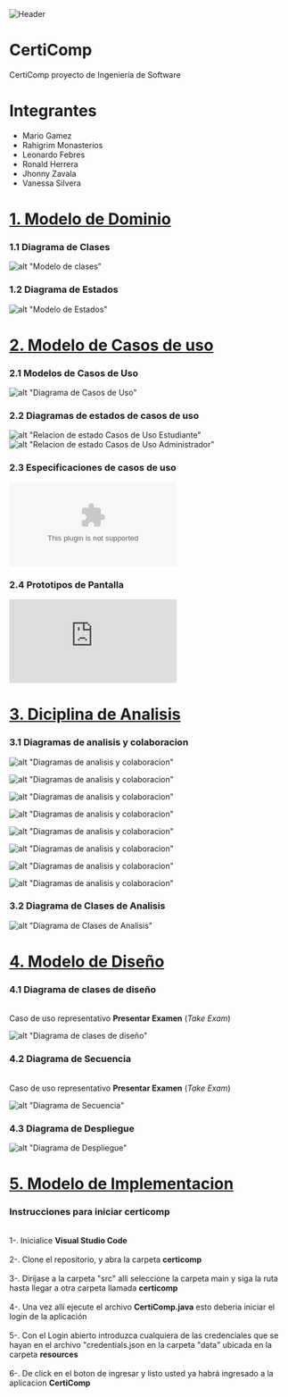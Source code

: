 <img alt="Header" src="assets/certiComp-header.jpg">

# CertiComp

CertiComp proyecto de Ingeniería de Software

# Integrantes

- Mario Gamez
- Rahigrim Monasterios
- Leonardo Febres
- Ronald Herrera
- Jhonny Zavala
- Vanessa Silvera

# [1. Modelo de Dominio ](#1-Modelo-de-Dominio)

### **1.1 Diagrama de Clases**

![alt "Modelo de clases"](https://github.com/febres35/EdTech_IS/blob/main/docs/scenariosView/Modelo%20del%20Dominio/Diagrama%20de%20Clases.png)

### **1.2 Diagrama de Estados**

![alt "Modelo de Estados"](https://github.com/febres35/EdTech_IS/blob/main/docs/scenariosView/Modelo%20del%20Dominio/Diagrama%20de%20Estado.png)

# [2. Modelo de Casos de uso ](#2-Diciplina-de-Requisitos)

### **2.1 Modelos de Casos de Uso**

![alt "Diagrama de Casos de Uso"](https://github.com/febres35/EdTech_IS/blob/main/docs/scenariosView/Requisitos/Casos%20de%20Uso.png)

### **2.2 Diagramas de estados de casos de uso**

![alt "Relacion de estado Casos de Uso Estudiante"](https://github.com/febres35/EdTech_IS/blob/main/docs/scenariosView/Requisitos/Relaición%20de%20Estados%20de%20Casos%20de%20UsosEstudiante.png)
![alt "Relacion de estado Casos de Uso Administrador"](https://github.com/febres35/EdTech_IS/blob/main/docs/scenariosView/Requisitos/Relaición%20de%20Estados%20de%20Casos%20de%20UsosAdministrador.png)

### **2.3 Especificaciones de casos de uso**

![alt "Especificaciones de casos de uso"](https://github.com/febres35/EdTech_IS/blob/main/docs/scenariosView/Requisitos/Casos%20de%20usos.docx)

### **2.4 Prototipos de Pantalla**

![alt "Prototipos de Pantalla"](https://github.com/febres35/EdTech_IS/blob/main/docs/scenariosView/Requisitos/Esquemas%20de%20pantallas%20RETO%2010%20--.pdf)

# [3. Diciplina de Analisis](#3-Diciplina-de-Analisis)

### **3.1 Diagramas de analisis y colaboracion**

![alt "Diagramas de analisis y colaboracion"](https://github.com/febres35/EdTech_IS/blob/fe9f97f44038be0b05be1019572d63096ec34ff9/docs/logicalView/analysisView/diagramas%20de%20colaboracion/diagramaMVC1/Diagrama%20de%20colaboracion.png)

![alt "Diagramas de analisis y colaboracion"](https://github.com/febres35/EdTech_IS/blob/main/docs/logicalView/analysisView/diagramas%20de%20colaboracion/diagramaMVC2/Diagrama%20de%20colaboracion.png)

![alt "Diagramas de analisis y colaboracion"](https://github.com/febres35/EdTech_IS/blob/main/docs/logicalView/analysisView/diagramas%20de%20colaboracion/diagramaMVC3/Diagrama%20de%20colaboracion.png)

![alt "Diagramas de analisis y colaboracion"](https://github.com/febres35/EdTech_IS/blob/main/docs/logicalView/analysisView/diagramas%20de%20colaboracion/diagramaMVC4/Diagrama%20de%20colaboracion.png)

![alt "Diagramas de analisis y colaboracion"](https://github.com/febres35/EdTech_IS/blob/main/docs/logicalView/analysisView/diagramas%20de%20colaboracion/diagramaMVC5/Diagrama%20de%20colaboracion.png)

![alt "Diagramas de analisis y colaboracion"](https://github.com/febres35/EdTech_IS/blob/main/docs/logicalView/analysisView/diagramas%20de%20colaboracion/diagramaMVC6/Diagrama%20de%20colaboracion.png)

![alt "Diagramas de analisis y colaboracion"](https://github.com/febres35/EdTech_IS/blob/main/docs/logicalView/analysisView/diagramas%20de%20colaboracion/diagramaMVC7/Diagrama%20de%20colaboracion.png)

![alt "Diagramas de analisis y colaboracion"](https://github.com/febres35/EdTech_IS/blob/main/docs/logicalView/analysisView/diagramas%20de%20colaboracion/diagramaMVC8/Diagrama%20de%20colaboracion.png)

### **3.2 Diagrama de Clases de Analisis**

![alt "Diagrama de Clases de Analisis"](https://github.com/febres35/EdTech_IS/blob/main/docs/logicalView/analysisView/diagramaDeClasesDeAnalisis/Diagrama%20de%20clases.png)

# [4. Modelo de Diseño ](#4.-Modelo-de-Diseño)

### **4.1 Diagrama de clases de diseño**

<br>Caso de uso representativo **Presentar Examen** (_Take Exam_)<br>

![alt "Diagrama de clases de diseño"](https://github.com/febres35/EdTech_IS/blob/main/docs/developmentView/Modelo%20de%20Dise%C3%B1o/diagramaClasesDeDise%C3%B1o/Diagrama%20de%20clases.png)

### **4.2 Diagrama de Secuencia**

<br>Caso de uso representativo **Presentar Examen** (_Take Exam_)<br>

![alt "Diagrama de Secuencia"](https://github.com/febres35/EdTech_IS/blob/main/docs/developmentView/Modelo%20de%20Dise%C3%B1o/sequenceDiagram/DesignSequenceDiagram.png)

### **4.3 Diagrama de Despliegue**

![alt "Diagrama de Despliegue"](https://github.com/febres35/EdTech_IS/blob/main/docs/developmentView/Modelo%20de%20Dise%C3%B1o/deployDiagram/Diagrama%20de%20despliegue.png)

# [5. Modelo de Implementacion ](#5.-Modelo-de-Diseño)

### **Instrucciones para iniciar certicomp**

<br>1-. Inicialice **Visual Studio Code**<br>
<br>2-. Clone el repositorio, y abra la carpeta **certicomp**<br>
<br>3-. Diríjase a la carpeta "src" alli seleccione la carpeta main y siga la ruta hasta llegar a otra carpeta llamada **certicomp**<br>
<br>4-. Una vez allí ejecute el archivo **CertiComp.java** esto deberia iniciar el login de la aplicación<br>
<br>5-. Con el Login abierto introduzca cualquiera de las credenciales que se hayan en el archivo "credentials.json en la carpeta "data" ubicada en la carpeta **resources**<br>
<br>6-. De click en el boton de ingresar y listo usted ya habrá ingresado a la aplicacion **CertiComp**<br>
